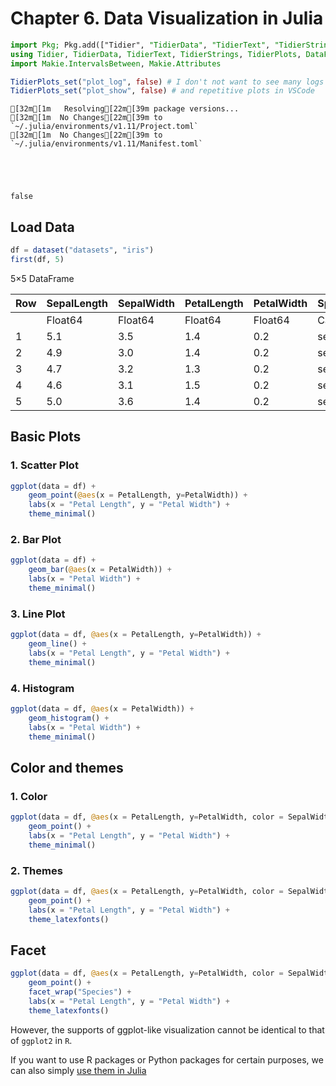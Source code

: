 # Chapter 6. Data Visualization in Julia

```julia
import Pkg; Pkg.add(["Tidier", "TidierData", "TidierText", "TidierStrings", "TidierPlots", "DataFrames", "CSV", "Pipelines", "Makie", "StatsPlots", "RDatasets"])
using Tidier, TidierData, TidierText, TidierStrings, TidierPlots, DataFrames, CSV, Pipelines, Makie, StatsPlots, RDatasets
import Makie.IntervalsBetween, Makie.Attributes

TidierPlots_set("plot_log", false) # I don't not want to see many logs
TidierPlots_set("plot_show", false) # and repetitive plots in VSCode
```

```
[32m[1m   Resolving[22m[39m package versions...
[32m[1m  No Changes[22m[39m to `~/.julia/environments/v1.11/Project.toml`
[32m[1m  No Changes[22m[39m to `~/.julia/environments/v1.11/Manifest.toml`





false
```

## Load Data

```julia
df = dataset("datasets", "iris")
first(df, 5)
```

5×5 DataFrame

| Row | SepalLength | SepalWidth | PetalLength | PetalWidth | Species |
| --- | ----------- | ---------- | ----------- | ---------- | ------- |
|     | Float64     | Float64    | Float64     | Float64    | Cat…    |
| 1   | 5.1         | 3.5        | 1.4         | 0.2        | setosa  |
| 2   | 4.9         | 3.0        | 1.4         | 0.2        | setosa  |
| 3   | 4.7         | 3.2        | 1.3         | 0.2        | setosa  |
| 4   | 4.6         | 3.1        | 1.5         | 0.2        | setosa  |
| 5   | 5.0         | 3.6        | 1.4         | 0.2        | setosa  |

## Basic Plots

### 1. Scatter Plot

```julia
ggplot(data = df) + 
    geom_point(@aes(x = PetalLength, y=PetalWidth)) +
    labs(x = "Petal Length", y = "Petal Width") +
    theme_minimal()
```



### 2. Bar Plot

```julia
ggplot(data = df) + 
    geom_bar(@aes(x = PetalWidth)) +
    labs(x = "Petal Width") +
    theme_minimal()
```



### 3. Line Plot

```julia
ggplot(data = df, @aes(x = PetalLength, y=PetalWidth)) + 
    geom_line() +
    labs(x = "Petal Length", y = "Petal Width") +
    theme_minimal()

```



### 4. Histogram

```julia
ggplot(data = df, @aes(x = PetalWidth)) + 
    geom_histogram() +
    labs(x = "Petal Width") +
    theme_minimal()

```



## Color and themes

### 1. Color

```julia
ggplot(data = df, @aes(x = PetalLength, y=PetalWidth, color = SepalWidth)) + 
    geom_point() +
    labs(x = "Petal Length", y = "Petal Width") +
    theme_minimal()
```



### 2. Themes

```julia
ggplot(data = df, @aes(x = PetalLength, y=PetalWidth, color = SepalWidth)) + 
    geom_point() +
    labs(x = "Petal Length", y = "Petal Width") +
    theme_latexfonts()
```



## Facet

```julia
ggplot(data = df, @aes(x = PetalLength, y=PetalWidth, color = SepalWidth)) + 
    geom_point() +
    facet_wrap("Species") +
    labs(x = "Petal Length", y = "Petal Width") +
    theme_latexfonts()
```



However, the supports of ggplot-like visualization cannot be identical to that of `ggplot2` in `R`.

If you want to use R packages or Python packages for certain purposes, we can also simply [use them in Julia](7.r.and.python.in.julia.jl.ipynb)
